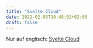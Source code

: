 ```yaml
---
title: "Svelte Cloud"
date: 2022-02-05T10:48:02+02:00
draft: false
---
```


Nur auf englisch: [Svelte Cloud](/projects/svelte-cloud/)